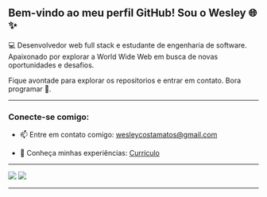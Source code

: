 ## Bem-vindo ao meu perfil GitHub! Sou o Wesley 🌐✨

💻 Desenvolvedor web full stack e estudante de engenharia de software. Apaixonado por explorar a World Wide Web em busca de novas oportunidades e desafios.

Fique avontade para explorar os repositorios e entrar em contato. Bora programar 🚀.

--- 

### Conecte-se comigo: 

- 📫 Entre em contato comigo: [wesleycostamatos@gmail.com](mailto:wesleycostamatos@gmail.com)

- 🚀 Conheça minhas experiências: [Currículo](https://docs.google.com/document/d/e/2PACX-1vQnViJaD6rbh-nybOOViOqBdQxEcpYkSlgqhIEpcbSdrW3fmNHEhpY-qqgr7HlA_HChgsDlh_SXyKe3/pub)

---

<div>
  <a href="https://www.linkedin.com/in/wesleydcm" target="_blank"><img src="https://img.shields.io/badge/-LinkedIn-%230077B5?style=for-the-badge&logo=linkedin&logoColor=white" target="_blank"></a> 
  <a href="https://www.hackerrank.com/wesleydcm" target="_blank"><img src="https://img.shields.io/badge/-HackerRank-%2365FF00?style=for-the-badge&logo=hackerrank&logoColor=black" target="_blank"></a>
</div>

---

